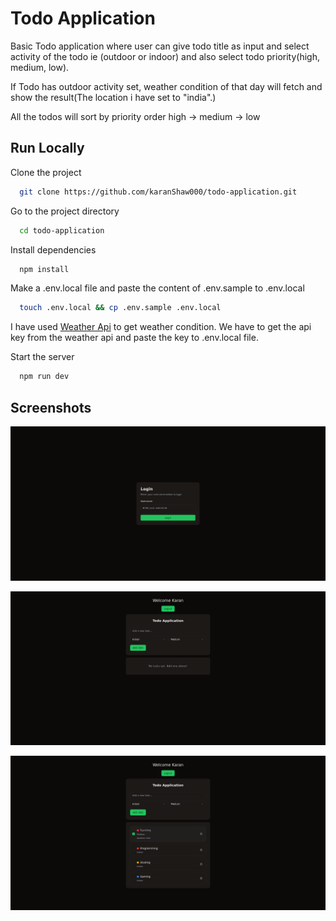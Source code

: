 
# Todo Application

Basic Todo application where user can give todo title as input and select activity of the todo ie (outdoor or indoor) and also select todo priority(high, medium, low).

If Todo has outdoor activity set,  weather condition of that day will fetch and show the result(The location i have set to "india".)

All the todos will sort by priority order high -> medium -> low


## Run Locally

Clone the project

```bash
  git clone https://github.com/karanShaw000/todo-application.git
```

Go to the project directory

```bash
  cd todo-application
```

Install dependencies

```bash
  npm install
```

Make a .env.local file and paste the content of .env.sample to .env.local

```bash
  touch .env.local && cp .env.sample .env.local
```

I have used [Weather Api](https://www.weatherapi.com/) to get weather condition.
We have to get the api key from the weather api and paste the key to .env.local file.

Start the server

```bash
  npm run dev
```


## Screenshots

![Login Page Screenshot](public/login-page-ss.png)

![Home Page Screenshot](public/homepage.png)

![Home Page after interaction Screenshot](public/homepage-after-ux.png)


